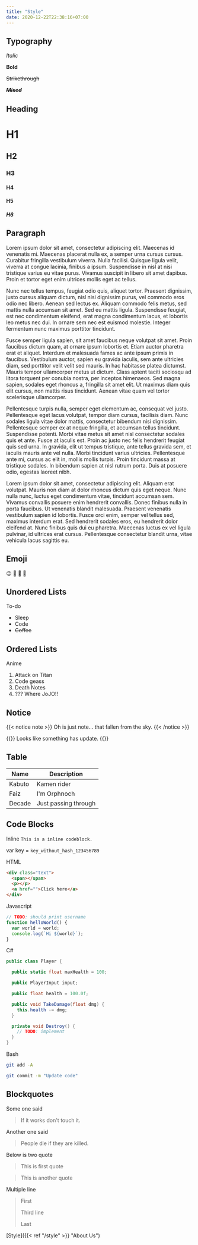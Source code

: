 ```yaml
---
title: "Style"
date: 2020-12-22T22:38:16+07:00
---
```


## Typography

_Italic_

**Bold**

~~Strikethrough~~

~~_**Mixed**_~~

## Heading

# H1

## H2

### H3

#### H4

#### H5

##### H6

## Paragraph

Lorem ipsum dolor sit amet, consectetur adipiscing elit. Maecenas id venenatis mi. Maecenas placerat nulla ex, a semper urna cursus cursus. Curabitur fringilla vestibulum viverra. Nulla facilisi. Quisque ligula velit, viverra at congue lacinia, finibus a ipsum. Suspendisse in nisl at nisi tristique varius eu vitae purus. Vivamus suscipit in libero sit amet dapibus. Proin et tortor eget enim ultrices mollis eget ac tellus.

Nunc nec tellus tempus, feugiat odio quis, aliquet tortor. Praesent dignissim, justo cursus aliquam dictum, nisl nisi dignissim purus, vel commodo eros odio nec libero. Aenean sed lectus ex. Aliquam commodo felis metus, sed mattis nulla accumsan sit amet. Sed eu mattis ligula. Suspendisse feugiat, est nec condimentum eleifend, erat magna condimentum lacus, et lobortis leo metus nec dui. In ornare sem nec est euismod molestie. Integer fermentum nunc maximus porttitor tincidunt.

Fusce semper ligula sapien, sit amet faucibus neque volutpat sit amet. Proin faucibus dictum quam, at ornare ipsum lobortis et. Etiam auctor pharetra erat et aliquet. Interdum et malesuada fames ac ante ipsum primis in faucibus. Vestibulum auctor, sapien eu gravida iaculis, sem ante ultricies diam, sed porttitor velit velit sed mauris. In hac habitasse platea dictumst. Mauris tempor ullamcorper metus ut dictum. Class aptent taciti sociosqu ad litora torquent per conubia nostra, per inceptos himenaeos. Sed magna sapien, sodales eget rhoncus a, fringilla sit amet elit. Ut maximus diam quis elit cursus, non mattis risus tincidunt. Aenean vitae quam vel tortor scelerisque ullamcorper.

Pellentesque turpis nulla, semper eget elementum ac, consequat vel justo. Pellentesque eget lacus volutpat, tempor diam cursus, facilisis diam. Nunc sodales ligula vitae dolor mattis, consectetur bibendum nisi dignissim. Pellentesque semper ex at neque fringilla, et accumsan tellus tincidunt. Suspendisse potenti. Morbi vitae metus sit amet nisl consectetur sodales quis et ante. Fusce at iaculis est. Proin ac justo nec felis hendrerit feugiat quis sed urna. In gravida, elit ut tempus tristique, ante tellus gravida sem, et iaculis mauris ante vel nulla. Morbi tincidunt varius ultricies. Pellentesque ante mi, cursus ac elit in, mollis mollis turpis. Proin tincidunt massa at tristique sodales. In bibendum sapien at nisl rutrum porta. Duis at posuere odio, egestas laoreet nibh.

Lorem ipsum dolor sit amet, consectetur adipiscing elit. Aliquam erat volutpat. Mauris non diam at dolor rhoncus dictum quis eget neque. Nunc nulla nunc, luctus eget condimentum vitae, tincidunt accumsan sem. Vivamus convallis posuere enim hendrerit convallis. Donec finibus nulla in porta faucibus. Ut venenatis blandit malesuada. Praesent venenatis vestibulum sapien id lobortis. Fusce orci enim, semper vel tellus sed, maximus interdum erat. Sed hendrerit sodales eros, eu hendrerit dolor eleifend at. Nunc finibus quis dui eu pharetra. Maecenas luctus ex vel ligula pulvinar, id ultrices erat cursus. Pellentesque consectetur blandit urna, vitae vehicula lacus sagittis eu.

## Emoji

😉 🤔 🌴 🏡

## Unordered Lists

To-do

- Sleep
- Code
- ~~Coffee~~

## Ordered Lists

Anime

1. Attack on Titan
2. Code geass
3. Death Notes
4. ??? Where JoJO!!

## Notice

{{< notice note >}}
Oh is just note... that fallen from the sky.
{{< /notice >}}

{{<notice update >}}
Looks like something has update.
{{</notice>}}

## Table

| Name  | Description |
| ----- | ----------- |
| Kabuto | Kamen rider |
| Faiz | I'm Orphnoch |
| Decade | Just passing through |

## Code Blocks

Inline `This is a inline codeblock.`

var key = `key_without_hash_123456789`

HTML

```html
<div class="text">
  <span></span>
  <p></p>
  <a href="">Click here</a>
</div>
```

Javascript

```js
// TODO: should print username
function helloWorld() {
  var world = world;
  console.log(`Hi ${world}`);
}
```

C#

```csharp
public class Player {

  public static float maxHealth = 100;

  public PlayerInput input;

  public float health = 100.0f;

  public void TakeDamage(float dmg) {
    this.health -= dmg;
  }

  private void Destroy() {
    // TODO: implement
  }
}
```

Bash

```bash
git add -A

git commit -m "Update code"
```

## Blockquotes

Some one said

> If it works don't touch it.

Another one said

> People die if they are killed.

Below is two quote

> This is first quote

> This is another quote

Multiple line

> First
>
> Third line
>
> Last

[Style]({{< ref "/style" >}} "About Us")
